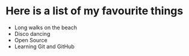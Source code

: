 # Here is a list of my favourite things
- Long walks on the beach
- Disco dancing
- Open Source
- Learning Git and GitHub
